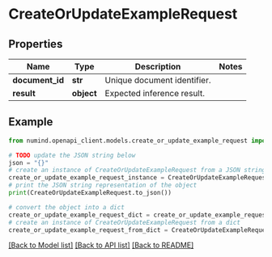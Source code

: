 # CreateOrUpdateExampleRequest


## Properties

Name | Type | Description | Notes
------------ | ------------- | ------------- | -------------
**document_id** | **str** | Unique document identifier. | 
**result** | **object** | Expected inference result. | 

## Example

```python
from numind.openapi_client.models.create_or_update_example_request import CreateOrUpdateExampleRequest

# TODO update the JSON string below
json = "{}"
# create an instance of CreateOrUpdateExampleRequest from a JSON string
create_or_update_example_request_instance = CreateOrUpdateExampleRequest.from_json(json)
# print the JSON string representation of the object
print(CreateOrUpdateExampleRequest.to_json())

# convert the object into a dict
create_or_update_example_request_dict = create_or_update_example_request_instance.to_dict()
# create an instance of CreateOrUpdateExampleRequest from a dict
create_or_update_example_request_from_dict = CreateOrUpdateExampleRequest.from_dict(create_or_update_example_request_dict)
```
[[Back to Model list]](../README.md#documentation-for-models) [[Back to API list]](../README.md#documentation-for-api-endpoints) [[Back to README]](../README.md)


